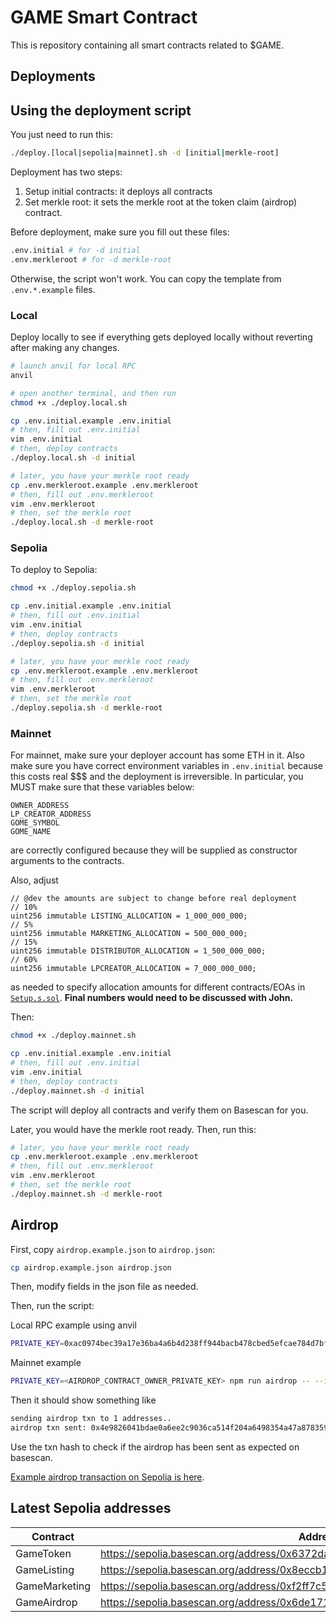 # GAME Smart Contract

This is repository containing all smart contracts related to $GAME.

## Deployments

## Using the deployment script

You just need to run this:

```bash
./deploy.[local|sepolia|mainnet].sh -d [initial|merkle-root]
```

Deployment has two steps:
1. Setup initial contracts: it deploys all contracts
2. Set merkle root: it sets the merkle root at the token claim (airdrop) contract.

Before deployment, make sure you fill out these files:

```bash
.env.initial # for -d initial
.env.merkleroot # for -d merkle-root
```

Otherwise, the script won't work. You can copy the template from `.env.*.example` files.

### Local

Deploy locally to see if everything gets deployed locally without reverting after making any changes.

```bash
# launch anvil for local RPC
anvil

# open another terminal, and then run
chmod +x ./deploy.local.sh

cp .env.initial.example .env.initial
# then, fill out .env.initial
vim .env.initial
# then, deploy contracts
./deploy.local.sh -d initial

# later, you have your merkle root ready
cp .env.merkleroot.example .env.merkleroot
# then, fill out .env.merkleroot
vim .env.merkleroot
# then, set the merkle root
./deploy.local.sh -d merkle-root
```

### Sepolia

To deploy to Sepolia:

```bash
chmod +x ./deploy.sepolia.sh

cp .env.initial.example .env.initial
# then, fill out .env.initial
vim .env.initial
# then, deploy contracts
./deploy.sepolia.sh -d initial

# later, you have your merkle root ready
cp .env.merkleroot.example .env.merkleroot
# then, fill out .env.merkleroot
vim .env.merkleroot
# then, set the merkle root
./deploy.sepolia.sh -d merkle-root
```

### Mainnet

For mainnet, make sure your deployer account has some ETH in it. Also make sure you have correct environment variables in `.env.initial` because this costs real $$$ and the deployment is irreversible. In particular, you MUST make sure that these variables below:
```
OWNER_ADDRESS
LP_CREATOR_ADDRESS
GOME_SYMBOL
GOME_NAME
```
are correctly configured because they will be supplied as constructor arguments to the contracts.

Also, adjust 

```solidity
// @dev the amounts are subject to change before real deployment
// 10%
uint256 immutable LISTING_ALLOCATION = 1_000_000_000;
// 5%
uint256 immutable MARKETING_ALLOCATION = 500_000_000;
// 15%
uint256 immutable DISTRIBUTOR_ALLOCATION = 1_500_000_000;
// 60%
uint256 immutable LPCREATOR_ALLOCATION = 7_000_000_000;
```

as needed to specify allocation amounts for different contracts/EOAs in [`Setup.s.sol`](./script/Setup.s.sol). **Final numbers would need to be discussed with John.**

Then:

```bash
chmod +x ./deploy.mainnet.sh

cp .env.initial.example .env.initial
# then, fill out .env.initial
vim .env.initial
# then, deploy contracts
./deploy.mainnet.sh -d initial
```

The script will deploy all contracts and verify them on Basescan for you.

Later, you would have the merkle root ready. Then, run this:

```bash
# later, you have your merkle root ready
cp .env.merkleroot.example .env.merkleroot
# then, fill out .env.merkleroot
vim .env.merkleroot
# then, set the merkle root
./deploy.mainnet.sh -d merkle-root
```

## Airdrop

First, copy `airdrop.example.json` to `airdrop.json`:

```bash
cp airdrop.example.json airdrop.json
```

Then, modify fields in the json file as needed.

Then, run the script:

Local RPC example using anvil
```bash
PRIVATE_KEY=0xac0974bec39a17e36ba4a6b4d238ff944bacb478cbed5efcae784d7bf4f2ff80 npm run airdrop -- --input airdrop.json --rpc "http://127.0.0.1:8545" --contract "0xCf7Ed3AccA5a467e9e704C703E8D87F634fB0Fc9"
```

Mainnet example
```bash
PRIVATE_KEY=<AIRDROP_CONTRACT_OWNER_PRIVATE_KEY> npm run airdrop -- --input airdrop.json --rpc "https://mainnet.base.org" --contract "0x15a5b32ed221fa59b25bc7d7eb3a2659ffb0a594"
```

Then it should show something like

```bash
sending airdrop txn to 1 addresses..
airdrop txn sent: 0x4e9826041bdae0a6ee2c9036ca514f204a6498354a47a8783597d95cbc106816
```

Use the txn hash to check if the airdrop has been sent as expected on basescan.

[Example airdrop transaction on Sepolia is here](https://sepolia.basescan.org/tx/0x168a8b628033449f2aa80c944649b9a5ed1f2f590847000406f7f593f0bdd698).

## Latest Sepolia addresses

| Contract | Address |
|---|---|
| GameToken | https://sepolia.basescan.org/address/0x6372da1618a3fbdf3a2200aa09c1be8d91d20d87 |
| GameListing | https://sepolia.basescan.org/address/0x8eccb19e64b1adf50d9e775b9548aba78fb10f76 |
| GameMarketing | https://sepolia.basescan.org/address/0xf2ff7c5207f1805ae342cd86cfcc47100b76cce7 |
| GameAirdrop | https://sepolia.basescan.org/address/0x6de17144d93f954ed1e37aacdf983e74c0de68d5 |
